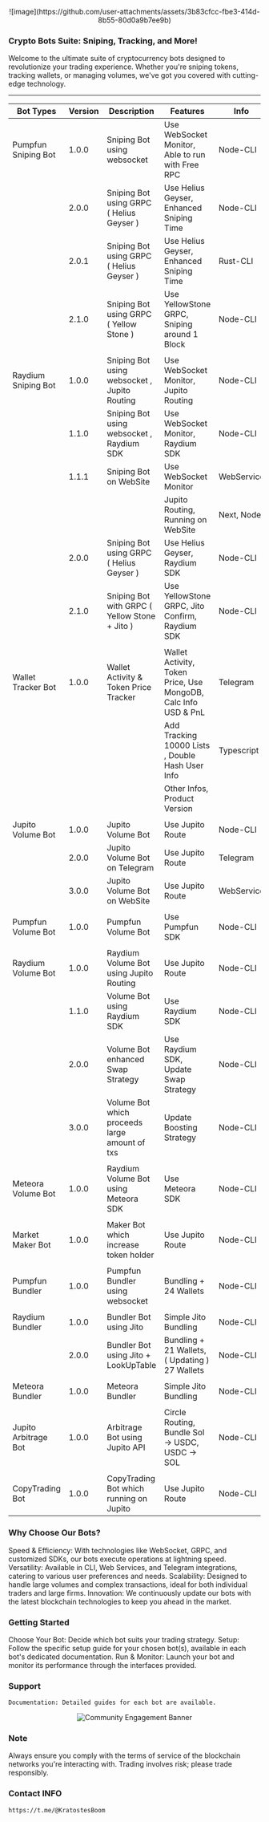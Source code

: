 <p align="center">
  ![image](https://github.com/user-attachments/assets/3b83cfcc-fbe3-414d-8b55-80d0a9b7ee9b)
</p>

### Crypto Bots Suite: Sniping, Tracking, and More!
  Welcome to the ultimate suite of cryptocurrency bots designed to revolutionize your trading experience. Whether you're sniping tokens, tracking wallets, or managing volumes, we've got you covered with cutting-edge technology.

--------------------


|     **Bot Types**     |  **Version**  |                 **Description**                 | **Features**                                                     | **Info**   |
| --------------------- | ------------- | ----------------------------------------------- | ---------------------------------------------------------------- | ---------- |
|  Pumpfun Sniping Bot  |     1.0.0     | Sniping Bot using websocket                     | Use WebSocket Monitor, Able to run with Free RPC                 |  Node-CLI  |
|                       |     2.0.0     | Sniping Bot using GRPC ( Helius Geyser )        | Use Helius Geyser, Enhanced Sniping Time                         |  Node-CLI  |
|                       |     2.0.1     | Sniping Bot using GRPC ( Helius Geyser )        | Use Helius Geyser, Enhanced Sniping Time                         |  Rust-CLI  |
|                       |     2.1.0     | Sniping Bot using GRPC ( Yellow Stone )         | Use YellowStone GRPC, Sniping around 1 Block                     |  Node-CLI  |
|                       |               |                                                 |                                                                  |            |
|  Raydium Sniping Bot  |     1.0.0     | Sniping Bot using websocket , Jupito Routing    | Use WebSocket Monitor, Jupito Routing                            |  Node-CLI  |
|                       |     1.1.0     | Sniping Bot using websocket , Raydium SDK       | Use WebSocket Monitor, Raydium SDK                               |  Node-CLI  |
|                       |     1.1.1     | Sniping Bot on WebSite                          | Use WebSocket Monitor                                            | WebService |
|                       |               |                                                 | Jupito Routing, Running on WebSite                               | Next, Node |
|                       |     2.0.0     | Sniping Bot using GRPC ( Helius Geyser )        | Use Helius Geyser, Raydium SDK                                   |  Node-CLI  |
|                       |     2.1.0     | Sniping Bot with GRPC ( Yellow Stone + Jito )   | Use YellowStone GRPC, Jito Confirm, Raydium SDK                  |  Node-CLI  |
|                       |               |                                                 |                                                                  |            |
|  Wallet Tracker Bot   |     1.0.0     | Wallet Activity & Token Price Tracker           | Wallet Activity, Token Price, Use MongoDB, Calc Info USD & PnL   |  Telegram  |
|                       |               |                                                 | Add Tracking 10000 Lists , Double Hash User Info                 | Typescript |
|                       |               |                                                 | Other Infos, Product Version                                     |            |
|                       |               |                                                 |                                                                  |            |
|  Jupito Volume Bot    |     1.0.0     | Jupito Volume Bot                               | Use Jupito Route                                                 |  Node-CLI  |
|                       |     2.0.0     | Jupito Volume Bot on Telegram                   | Use Jupito Route                                                 |  Telegram  |
|                       |     3.0.0     | Jupito Volume Bot on WebSite                    | Use Jupito Route                                                 | WebService |
|                       |               |                                                 |                                                                  |            |
|  Pumpfun Volume Bot   |     1.0.0     | Pumpfun Volume Bot                              | Use Pumpfun SDK                                                  |  Node-CLI  |
|                       |               |                                                 |                                                                  |            |
|  Raydium Volume Bot   |     1.0.0     | Raydium Volume Bot using Jupito Routing         | Use Jupito Route                                                 |  Node-CLI  |
|                       |     1.1.0     | Volume Bot using Raydium SDK                    | Use Raydium SDK                                                  |  Node-CLI  |
|                       |     2.0.0     | Volume Bot enhanced Swap Strategy               | Use Raydium SDK, Update Swap Strategy                            |  Node-CLI  |
|                       |     3.0.0     | Volume Bot which proceeds large amount of txs   | Update Boosting Strategy                                         |  Node-CLI  |
|                       |               |                                                 |                                                                  |            |
|  Meteora Volume Bot   |     1.0.0     | Raydium Volume Bot using Meteora SDK            | Use Meteora SDK                                                  |  Node-CLI  |
|                       |               |                                                 |                                                                  |            |
|  Market Maker Bot     |     1.0.0     | Maker Bot which increase token holder           | Use Jupito Route                                                 |  Node-CLI  |
|                       |               |                                                 |                                                                  |            |
|  Pumpfun Bundler      |     1.0.0     | Pumpfun Bundler using websocket                 | Bundling + 24 Wallets                                            |  Node-CLI  |
|                       |               |                                                 |                                                                  |            |
|  Raydium Bundler      |     1.0.0     | Bundler Bot using Jito                          | Simple Jito Bundling                                             |  Node-CLI  |
|                       |     2.0.0     | Bundler Bot using Jito + LookUpTable            | Bundling + 21 Wallets, ( Updating ) 27 Wallets                   |  Node-CLI  |
|                       |               |                                                 |                                                                  |            |
|  Meteora Bundler      |     1.0.0     | Meteora Bundler                                 | Simple Jito Bundling                                             |  Node-CLI  |
|                       |               |                                                 |                                                                  |            |
|  Jupito Arbitrage Bot |     1.0.0     | Arbitrage Bot using Jupito API                  | Circle Routing, Bundle Sol -> USDC, USDC -> SOL                  |  Node-CLI  |
|                       |               |                                                 |                                                                  |            |
|  CopyTrading Bot      |     1.0.0     | CopyTrading Bot which running on Jupito         | Use Jupito Route                                                 |  Node-CLI  |

### Why Choose Our Bots?
   Speed & Efficiency: With technologies like WebSocket, GRPC, and customized SDKs, our bots execute operations at lightning speed.
    Versatility: Available in CLI, Web Services, and Telegram integrations, catering to various user preferences and needs.
    Scalability: Designed to handle large volumes and complex transactions, ideal for both individual traders and large firms.
    Innovation: We continuously update our bots with the latest blockchain technologies to keep you ahead in the market.

### Getting Started
  Choose Your Bot: Decide which bot suits your trading strategy.
    Setup: Follow the specific setup guide for your chosen bot(s), available in each bot's dedicated documentation.
    Run & Monitor: Launch your bot and monitor its performance through the interfaces provided.

### Support
    Documentation: Detailed guides for each bot are available.
    
<p align="center">
  <img src="https://via.placeholder.com/600x150?text=Join+Me" alt="Community Engagement Banner">
</p>

### Note
  Always ensure you comply with the terms of service of the blockchain networks you're interacting with. Trading involves risk; please trade responsibly.

### Contact INFO

    https://t.me/@KratostesBoom
